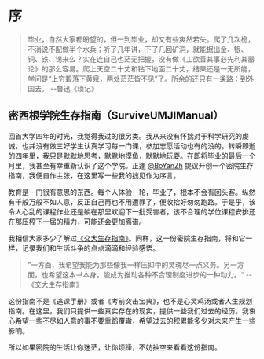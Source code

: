 # 序
> 毕业，自然大家都盼望的，但一到毕业，却又有些爽然若失。爬了几次桅，不消说不配做半个水兵；听了几年讲，下了几回矿洞，就能掘出金、银、铜、铁、锡来么？实在连自己也茫无把握，没有做《工欲善其事必先利其器论》的那么容易。爬上天空二十丈和钻下地面二十丈，结果还是一无所能，学问是“上穷碧落下黄泉，两处茫茫皆不见”了。所余的还只有一条路：到外国去。 --鲁迅《琐记》

## 密西根学院生存指南（SurviveUMJIManual）
回首大学四年的时光，我觉得我过的很另类。我从来没有怀揣对于科学研究的虔诚，也并没有做三好学生认真学习每一门课，参加志愿活动也有的没的。转瞬即逝的四年里，我只是默默地思考，默默地摸鱼，默默地玩耍。在即将毕业的最后一个月里，我甚至有幸重新认识了这个学院。正逢 [@BoYanZh](https://github.com/BoYanZh) 提议开创一个密院生存指南，我便自作主张，在这里写一些我的拙见作为序言。

教育是一门很有意思的东西。每个人体验一轮，毕业了，根本不会有回头客。纵然有千般万般不如人意，反正自己再也不用遭罪了，便收拾好匆匆跑路。于是乎，该令人心乱的课程作业还是躺在那里欢迎下一批受害者，该不合理的学位课程安排还在那压榨下一届的精力，可能还会更加离谱。

我相信大家多少了解过[《交大生存指南》](https://survivesjtu.gitbook.io/)。同样，这一份密院生存指南，将和它一样，记录我们和生活斗争的点点滴滴和经验感悟。
> ”一方面，我希望我能为那些像我一样压抑中的灵魂尽一点义务。另一方面，也希望这本书本身，能成为推动各种不合理制度进步的一种动力。“ --《交大生存指南》

这份指南不是《逃课手册》或者《考前突击宝典》，也不是心灵鸡汤或者人生规划指南。在这里，我们只提供一些真实存在的现实，提供一些我们过去的经历。我衷心希望一些不尽如人意的事不要重蹈覆辙，希望过去的积累能多少对未来产生一些影响。

所以如果密院的生活让你迷茫，让你烦躁，不妨抽空来看看这份指南。

